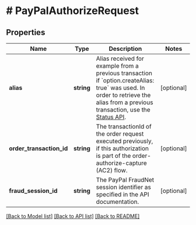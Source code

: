 # # PayPalAuthorizeRequest

## Properties

Name | Type | Description | Notes
------------ | ------------- | ------------- | -------------
**alias** | **string** | Alias received for example from a previous transaction if &#x60;option.createAlias: true&#x60; was used. In order to retrieve the alias from a previous transaction, use the [Status API](#operation/status). | [optional]
**order_transaction_id** | **string** | The transactionId of the order request executed previously, if this authorization is part of the order-authorize-capture (AC2) flow. | [optional]
**fraud_session_id** | **string** | The PayPal FraudNet session identifier as specified in the API documentation. | [optional]

[[Back to Model list]](../../README.md#models) [[Back to API list]](../../README.md#endpoints) [[Back to README]](../../README.md)
